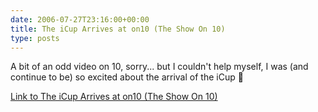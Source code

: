 ```yaml
---
date: 2006-07-27T23:16:00+00:00
title: The iCup Arrives at on10 (The Show On 10)
type: posts
---
```

A bit of an odd video on 10, sorry... but I couldn't help myself, I was (and continue to be) so excited about the arrival of the iCup 🙂

[Link to The iCup Arrives at on10 (The Show On 10)](https://on10.net/Blogs/TheShow/4181/)
